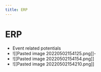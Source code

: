 ```yaml
---
title: ERP
---
```


# ERP
- Event related potentials
- ![[Pasted image 20220502154125.png]]- 
- ![[Pasted image 20220502154154.png]]
- ![[Pasted image 20220502154210.png]]




















